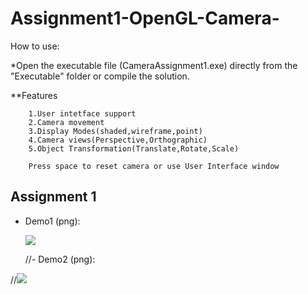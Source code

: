 # Assignment1-OpenGL-Camera-


How to use:

*Open the executable file (CameraAssignment1.exe) directly from the "Executable" folder or compile the solution.

**Features
       
        1.User intetface support
        2.Camera movement
        3.Display Modes(shaded,wireframe,point)
        4.Camera views(Perspective,Orthographic)
        5.Object Transformation(Translate,Rotate,Scale)

        Press space to reset camera or use User Interface window


## Assignment 1

- Demo1 (png):
 
  ![](https://i.imgur.com/sobaP9A.png)
  
  //- Demo2 (png):
 
 //![](https://i.imgur.com/LH3Kbh6.gif)
